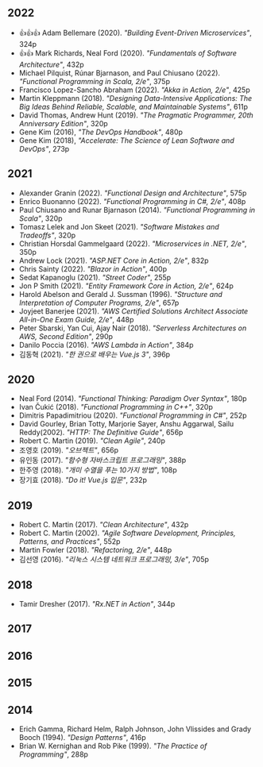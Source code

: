 ## 2022
* :thumbsup::thumbsup::thumbsup: Adam Bellemare (2020). *"Building Event-Driven Microservices"*, 324p
* :thumbsup::thumbsup: Mark Richards, Neal Ford (2020). *"Fundamentals of Software Architecture"*, 432p
* Michael Pilquist, Rúnar Bjarnason, and Paul Chiusano (2022). *"Functional Programming in Scala, 2/e"*, 375p
* Francisco Lopez-Sancho Abraham (2022). *"Akka in Action, 2/e"*, 425p
* Martin Kleppmann (2018). *"Designing Data-Intensive Applications: The Big Ideas Behind Reliable, Scalable, and Maintainable Systems"*, 611p
* David Thomas, Andrew Hunt (2019). *"The Pragmatic Programmer, 20th Anniversary Edition"*, 320p
* Gene Kim (2016), *"The DevOps Handbook"*, 480p
* Gene Kim (2018), *"Accelerate: The Science of Lean Software and DevOps"*, 273p

## 2021
* Alexander Granin (2022). *"Functional Design and Architecture"*, 575p
* Enrico Buonanno (2022). *"Functional Programming in C#, 2/e"*, 408p
* Paul Chiusano and Runar Bjarnason (2014). *"Functional Programming in Scala"*, 320p
* Tomasz Lelek and Jon Skeet (2021). *"Software Mistakes and Tradeoffs"*, 320p
* Christian Horsdal Gammelgaard (2022). *"Microservices in .NET, 2/e"*, 350p
* Andrew Lock (2021). *"ASP.NET Core in Action, 2/e"*, 832p
* Chris Sainty (2022). *"Blazor in Action"*, 400p
* Sedat Kapanoglu (2021). *"Street Coder"*, 255p
* Jon P Smith (2021). *"Entity Framework Core in Action, 2/e"*, 624p
* Harold Abelson and Gerald J. Sussman (1996). *"Structure and Interpretation of Computer Programs, 2/e"*, 657p
* Joyjeet Banerjee (2021). *"AWS Certified Solutions Architect Associate All-in-One Exam Guide, 2/e"*, 448p
* Peter Sbarski, Yan Cui, Ajay Nair (2018). *"Serverless Architectures on AWS, Second Edition"*, 290p
* Danilo Poccia (2016). *"AWS Lambda in Action"*, 384p
* 김동혁 (2021). *"한 권으로 배우는 Vue.js 3"*, 396p

## 2020
* Neal Ford (2014). *"Functional Thinking: Paradigm Over Syntax"*, 180p
* Ivan Čukić (2018). *"Functional Programming in C++"*, 320p
* Dimitris Papadimitriou (2020). *"Functional Programming in C#"*, 252p
* David Gourley, Brian Totty, Marjorie Sayer, Anshu Aggarwal, Sailu Reddy(2002). *"HTTP: The Definitive Guide"*, 656p
* Robert C. Martin (2019). *"Clean Agile"*, 240p
* 조영호 (2019). *"오브젝트"*, 656p
* 유인동 (2017). *"함수형 자바스크립트 프로그래밍"*, 388p
* 한주영 (2018). *"개미 수열을 푸는 10가지 방법"*, 108p
* 장기효 (2018). *"Do it! Vue.js 입문"*, 232p

## 2019
* Robert C. Martin (2017). *"Clean Architecture"*, 432p
* Robert C. Martin (2002). *"Agile Software Development, Principles, Patterns, and Practices"*, 552p
* Martin Fowler (2018). *"Refactoring, 2/e"*, 448p
* 김선영 (2016). *"리눅스 시스템 네트워크 프로그래밍, 3/e"*, 705p

## 2018
* Tamir Dresher (2017). *"Rx.NET in Action"*, 344p

## 2017

## 2016

## 2015

## 2014
* Erich Gamma, Richard Helm, Ralph Johnson, John Vlissides and Grady Booch (1994). *"Design Patterns"*, 416p
* Brian W. Kernighan and Rob Pike (1999). *"The Practice of Programming"*, 288p
